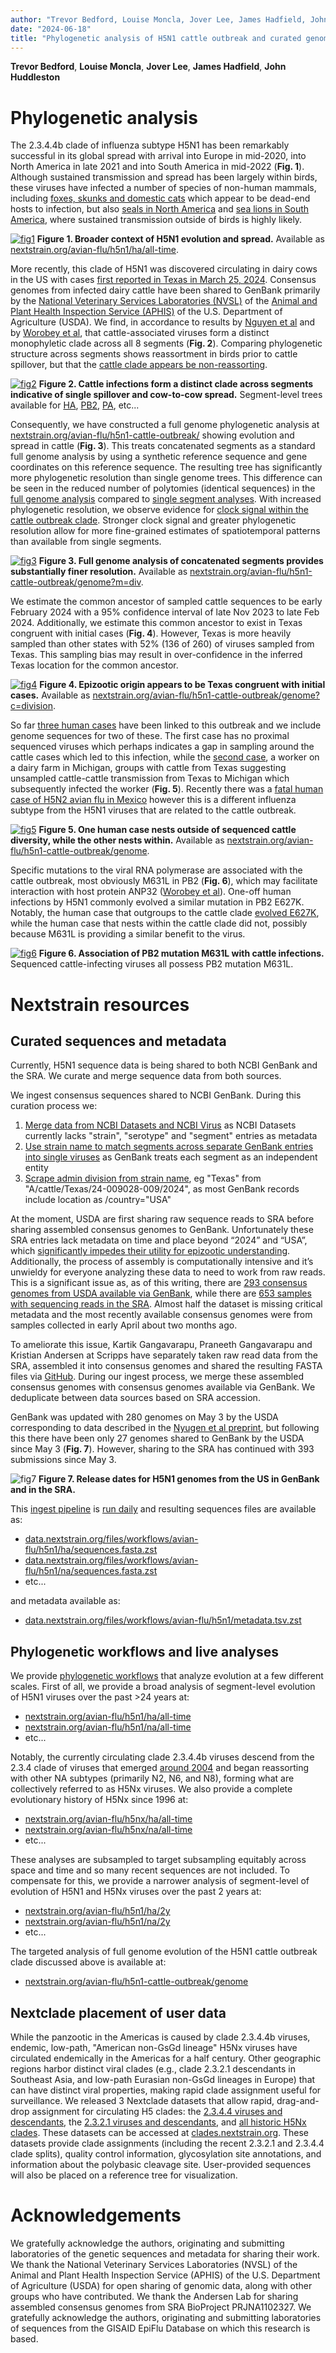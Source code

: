 ```yaml
---
author: "Trevor Bedford, Louise Moncla, Jover Lee, James Hadfield, John Huddleston"
date: "2024-06-18"
title: "Phylogenetic analysis of H5N1 cattle outbreak and curated genomic data"
---
```

**Trevor Bedford**, **Louise Moncla**, **Jover Lee**, **James Hadfield**, **John Huddleston**

# Phylogenetic analysis

The 2.3.4.4b clade of influenza subtype H5N1 has been remarkably successful in its global spread with arrival into Europe in mid-2020, into North America in late 2021 and into South America in mid-2022 (**Fig. 1**).
Although sustained transmission and spread has been largely within birds, these viruses have infected a number of species of non-human mammals, including [foxes, skunks and domestic cats](https://nextstrain.org/groups/moncla-lab/h5nx/north-america/ha?c=species_group&f_species_group=Mammal-%20Terrestrial&r=division&transmissions=hide) which appear to be dead-end hosts to infection, but also [seals in North America](https://nextstrain.org/groups/moncla-lab/h5nx/north-america/ha?c=species_group&f_species_group=Mammal-%20Marine&r=division&transmissions=hide) and [sea lions in South America](https://www.nature.com/articles/s41467-023-41182-0), where sustained transmission outside of birds is highly likely.

[![fig1](img/h5n1_cattle_outbreak_fig1_ha_all_time_region.png)](https://nextstrain.org/avian-flu/h5n1/ha/all-time@2024-06-18)
**Figure 1. Broader context of H5N1 evolution and spread.**
Available as [nextstrain.org/avian-flu/h5n1/ha/all-time](https://nextstrain.org/avian-flu/h5n1/ha/all-time@2024-06-18).

More recently, this clade of H5N1 was discovered circulating in dairy cows in the US with cases [first reported in Texas in March 25, 2024](https://www.aphis.usda.gov/news/agency-announcements/federal-state-veterinary-public-health-agencies-share-update-hpai).
Consensus genomes from infected dairy cattle have been shared to GenBank primarily by the [National Veterinary Services Laboratories (NVSL)](https://www.aphis.usda.gov/labs/about-nvsl) of the [Animal and Plant Health Inspection Service (APHIS)](https://www.aphis.usda.gov/) of the U.S. Department of Agriculture (USDA).
We find, in accordance to results by [Nguyen et al](https://www.biorxiv.org/content/10.1101/2024.05.01.591751v1) and by [Worobey et al](https://virological.org/t/preliminary-report-on-genomic-epidemiology-of-the-2024-h5n1-influenza-a-virus-outbreak-in-u-s-cattle-part-1-of-2/970), that cattle-associated viruses form a distinct monophyletic clade across all 8 segments (**Fig. 2**).
Comparing phylogenetic structure across segments shows reassortment in birds prior to cattle spillover, but that the [cattle clade appears be non-reassorting](https://nextstrain.org/avian-flu/h5n1/ha/2y@2024-06-18:avian-flu/h5n1/pb2/2y@2024-06-18?c=host&m=div).

[![fig2](img/h5n1_cattle_outbreak_fig2_across_segments_2y_host.png)](https://nextstrain.org/avian-flu/h5n1/ha/2y@2024-06-18?c=host)
**Figure 2. Cattle infections form a distinct clade across segments indicative of single spillover and cow-to-cow spread.**
Segment-level trees available for [HA](https://nextstrain.org/avian-flu/h5n1/ha/2y@2024-06-18?c=host), [PB2](https://nextstrain.org/avian-flu/h5n1/pb2/2y@2024-06-18?c=host), [PA](https://nextstrain.org/avian-flu/h5n1/pa/2y@2024-06-18?c=host), etc...

Consequently, we have constructed a full genome phylogenetic analysis at [nextstrain.org/avian-flu/h5n1-cattle-outbreak/](https://nextstrain.org/avian-flu/h5n1-cattle-outbreak/genome) showing evolution and spread in cattle (**Fig. 3**).
This treats concatenated segments as a standard full genome analysis by using a synthetic reference sequence and gene coordinates on this reference sequence.
The resulting tree has significantly more phylogenetic resolution than single genome trees.
This difference can be seen in the reduced number of polytomies (identical sequences) in the [full genome analysis](https://nextstrain.org/avian-flu/h5n1-cattle-outbreak/genome?m=div) compared to [single segment analyses](https://nextstrain.org/avian-flu/h5n1/ha/2y?c=host&f_host=Cattle&m=div).
With increased phylogenetic resolution, we observe evidence for [clock signal within the cattle outbreak clade](https://nextstrain.org/avian-flu/h5n1-cattle-outbreak/genome?branches=hide&f_data_source=genbank&l=scatter&regression=show&scatterY=div).
Stronger clock signal and greater phylogenetic resolution allow for more fine-grained estimates of spatiotemporal patterns than available from single segments.

[![fig3](img/h5n1_cattle_outbreak_fig3_full_genome_div.png)](https://nextstrain.org/avian-flu/h5n1-cattle-outbreak/genome@2024-06-18?m=div)
**Figure 3. Full genome analysis of concatenated segments provides substantially finer resolution.**
Available as [nextstrain.org/avian-flu/h5n1-cattle-outbreak/genome?m=div](https://nextstrain.org/avian-flu/h5n1-cattle-outbreak/genome@2024-06-18?m=div).

We estimate the common ancestor of sampled cattle sequences to be early February 2024 with a 95% confidence interval of late Nov 2023 to late Feb 2024.
Additionally, we estimate this common ancestor to exist in Texas congruent with initial cases (**Fig. 4**).
However, Texas is more heavily sampled than other states with 52% (136 of 260) of viruses sampled from Texas.
This sampling bias may result in over-confidence in the inferred Texas location for the common ancestor.

[![fig4](img/h5n1_cattle_outbreak_fig4_time_admin_division.png)](https://nextstrain.org/avian-flu/h5n1-cattle-outbreak/genome@2024-06-18?c=division)
**Figure 4. Epizootic origin appears to be Texas congruent with initial cases.**
Available as [nextstrain.org/avian-flu/h5n1-cattle-outbreak/genome?c=division](https://nextstrain.org/avian-flu/h5n1-cattle-outbreak/genome@2024-06-18?c=division).

So far [three human cases](https://www.cdc.gov/flu/avianflu/avian-flu-summary.htm) have been linked to this outbreak and we include genome sequences for two of these.
The first case has no proximal sequenced viruses which perhaps indicates a gap in sampling around the cattle cases which led to this infection, while the [second case](https://www.cdc.gov/media/releases/2024/s0522-human-case-h5.html), a worker on a dairy farm in Michigan, groups with cattle from Texas suggesting unsampled cattle-cattle transmission from Texas to Michigan which subsequently infected the worker (**Fig. 5**).
Recently there was a [fatal human case of H5N2 avian flu in Mexico](https://www.who.int/emergencies/disease-outbreak-news/item/2024-DON520) however this is a different influenza subtype from the H5N1 viruses that are related to the cattle outbreak.

[![fig5](img/h5n1_cattle_outbreak_fig5_time_host.png)](https://nextstrain.org/avian-flu/h5n1-cattle-outbreak/genome@2024-06-18)
**Figure 5. One human case nests outside of sequenced cattle diversity, while the other nests within.**
Available as [nextstrain.org/avian-flu/h5n1-cattle-outbreak/genome](https://nextstrain.org/avian-flu/h5n1-cattle-outbreak/genome@2024-06-18).

Specific mutations to the viral RNA polymerase are associated with the cattle outbreak, most obviously M631L in PB2 (**Fig. 6**), which may facilitate interaction with host protein ANP32 ([Worobey et al](https://virological.org/t/preliminary-report-on-genomic-epidemiology-of-the-2024-h5n1-influenza-a-virus-outbreak-in-u-s-cattle-part-1-of-2/970)).
One-off human infections by H5N1 commonly evolved a similar mutation in PB2 E627K.
Notably, the human case that outgroups to the cattle clade [evolved E627K](https://nextstrain.org/avian-flu/h5n1-cattle-outbreak/genome@2024-06-18?c=gt-PB2_627&f_host=Human&gmax=2307&gmin=28), while the human case that nests within the cattle clade did not, possibly because M631L is providing a similar benefit to the virus.

[![fig6](img/h5n1_cattle_outbreak_fig6_pb2_2y_gt631.png)](https://nextstrain.org/avian-flu/h5n1/pb2/2y@2024-06-18?c=gt-PB2_631&l=scatter&m=div&r=division&scatterX=host&scatterY=gt)
**Figure 6. Association of PB2 mutation M631L with cattle infections.**
Sequenced cattle-infecting viruses all possess PB2 mutation M631L.

# Nextstrain resources

## Curated sequences and metadata

Currently, H5N1 sequence data is being shared to both NCBI GenBank and the SRA.
We curate and merge sequence data from both sources.

We ingest consensus sequences shared to NCBI GenBank. During this curation process we:
1. [Merge data from NCBI Datasets and NCBI Virus](https://github.com/nextstrain/avian-flu/commit/c506aa880028927083f3fc935d94a8fc2dd96a65) as NCBI Datasets currently lacks "strain", "serotype" and "segment" entries as metadata
2. [Use strain name to match segments across separate GenBank entries into single viruses](https://github.com/nextstrain/avian-flu/commit/d5db437e33f8150a751303722e75515f194acaa8) as GenBank treats each segment as an independent entity
3. [Scrape admin division from strain name](https://github.com/nextstrain/avian-flu/commit/19bc00eed3ac64178f3844628befd1816e27dc87), eg "Texas" from "A/cattle/Texas/24-009028-009/2024", as most GenBank records include location as /country="USA"

At the moment, USDA are first sharing raw sequence reads to SRA before sharing assembled consensus genomes to GenBank. Unfortunately these SRA entries lack metadata on time and place beyond “2024” and “USA”, which [significantly impedes their utility for epizootic understanding](https://www.statnews.com/2024/05/02/bird-flu-in-cows-h5n1-virus-changes-missing-data/).
Additionally, the process of assembly is computationally intensive and it’s unwieldy for everyone analyzing these data to need to work from raw reads.
This is a significant issue as, as of this writing, there are [293 consensus genomes from USDA available via GenBank](https://www.ncbi.nlm.nih.gov/labs/virus/vssi/#/virus?SeqType_s=Nucleotide&EnvSample_s=include&VirusLineage_ss=Alphainfluenzavirus,%20taxid:197911&Authors_idx%20q.op%3DAND=*&SubmitterAffil_idx%20q.op%3DOR=USDA-ARS&Serotype_s=H5N1%20H5N*&CollectionDate_dr=2023-12-31T00:00:00.00Z%20TO%202024-06-17T23:59:59.00Z&SLen_i=2280%20TO%203000000), while there are [653 samples with sequencing reads in the SRA](https://www.ncbi.nlm.nih.gov/bioproject/PRJNA1102327).
Almost half the dataset is missing critical metadata and the most recently available consensus genomes were from samples collected in early April about two months ago.

To ameliorate this issue, Kartik Gangavarapu, Praneeth Gangavarapu and Kristian Andersen at Scripps have separately taken raw read data from the SRA, assembled it into consensus genomes and shared the resulting FASTA files via [GitHub](https://github.com/andersen-lab/avian-influenza).
During our ingest process, we merge these assembled consensus genomes with consensus genomes available via GenBank. We deduplicate between data sources based on SRA accession.

GenBank was updated with 280 genomes on May 3 by the USDA corresponding to data described in the [Nyugen et al preprint](https://www.biorxiv.org/content/10.1101/2024.05.01.591751v1), but following this there have been only 27 genomes shared to GenBank by the USDA since May 3 (**Fig. 7**).
However, sharing to the SRA has continued with 393 submissions since May 3.

![fig7](img/h5n1_cattle_outbreak_fig7_genbank_vs_sra_release_date.png)
**Figure 7. Release dates for H5N1 genomes from the US in GenBank and in the SRA.**

This [ingest pipeline](https://github.com/nextstrain/avian-flu/tree/master/ingest) is [run daily](https://github.com/nextstrain/avian-flu/actions/workflows/ingest-ncbi.yaml) and resulting sequences files are available as:
- [data.nextstrain.org/files/workflows/avian-flu/h5n1/ha/sequences.fasta.zst](https://data.nextstrain.org/files/workflows/avian-flu/h5n1/ha/sequences.fasta.zst)
- [data.nextstrain.org/files/workflows/avian-flu/h5n1/na/sequences.fasta.zst](https://data.nextstrain.org/files/workflows/avian-flu/h5n1/na/sequences.fasta.zst)
- etc...

and metadata available as:
- [data.nextstrain.org/files/workflows/avian-flu/h5n1/metadata.tsv.zst](https://data.nextstrain.org/files/workflows/avian-flu/h5n1/metadata.tsv.zst)

## Phylogenetic workflows and live analyses

We provide [phylogenetic workflows](https://github.com/nextstrain/avian-flu) that analyze evolution at a few different scales.
First of all, we provide a broad analysis of segment-level evolution of H5N1 viruses over the past >24 years at:
- [nextstrain.org/avian-flu/h5n1/ha/all-time](https://nextstrain.org/avian-flu/h5n1/ha/all-time)
- [nextstrain.org/avian-flu/h5n1/na/all-time](https://nextstrain.org/avian-flu/h5n1/na/all-time)
- etc...

Notably, the currently circulating clade 2.3.4.4b viruses descend from the 2.3.4 clade of viruses that emerged [around 2004](https://nextstrain.org/avian-flu/h5nx/ha/all-time?c=subtype) and began reassorting with other NA subtypes (primarily N2, N6, and N8), forming what are collectively referred to as H5Nx viruses.
We also provide a complete evolutionary history of H5Nx since 1996 at:
- [nextstrain.org/avian-flu/h5nx/ha/all-time](https://nextstrain.org/avian-flu/h5nx/ha/all-time)
- [nextstrain.org/avian-flu/h5nx/na/all-time](https://nextstrain.org/avian-flu/h5nx/na/all-time)
- etc...

These analyses are subsampled to target subsampling equitably across space and time and so many recent sequences are not included.
To compensate for this, we provide a narrower analysis of segment-level of evolution of H5N1 and H5Nx viruses over the past 2 years at:
- [nextstrain.org/avian-flu/h5n1/ha/2y](https://nextstrain.org/avian-flu/h5n1/ha/2y)
- [nextstrain.org/avian-flu/h5n1/na/2y](https://nextstrain.org/avian-flu/h5n1/na/2y)
- etc...

The targeted analysis of full genome evolution of the H5N1 cattle outbreak clade discussed above is available at:
- [nextstrain.org/avian-flu/h5n1-cattle-outbreak/genome](https://nextstrain.org/avian-flu/h5n1-cattle-outbreak/genome)

## Nextclade placement of user data

While the panzootic in the Americas is caused by clade 2.3.4.4b viruses, endemic, low-path, "American non-GsGd lineage" H5Nx viruses have circulated endemically in the Americas for a half century.
Other geographic regions harbor distinct viral clades (e.g., clade 2.3.2.1 descendants in Southeast Asia, and low-path Eurasian non-GsGd lineages in Europe) that can have distinct viral properties, making rapid clade assignment useful for surveillance.
We released 3 Nextclade datasets that allow rapid, drag-and-drop assignment for circulating H5 clades: the [2.3.4.4 viruses and descendants](https://clades.nextstrain.org/?dataset-name=community/moncla-lab/iav-h5/ha/2.3.4.4), the [2.3.2.1 viruses and descendants](https://clades.nextstrain.org/?dataset-name=community/moncla-lab/iav-h5/ha/2.3.2.1), and [all historic H5Nx clades](https://clades.nextstrain.org/?dataset-name=community/moncla-lab/iav-h5/ha/all-clades).
These datasets can be accessed at [clades.nextstrain.org](https://clades.nextstrain.org/).
These datasets provide clade assignments (including the recent 2.3.2.1 and 2.3.4.4 clade splits), quality control information, glycosylation site annotations, and information about the polybasic cleavage site. User-provided sequences will also be placed on a reference tree for visualization.

# Acknowledgements

We gratefully acknowledge the authors, originating and submitting laboratories of the genetic sequences and metadata for sharing their work.
We thank the National Veterinary Services Laboratories (NVSL) of the Animal and Plant Health Inspection Service (APHIS) of the U.S. Department of Agriculture (USDA) for open sharing of genomic data, along with other groups who have contributed.
We thank the Andersen Lab for sharing assembled consensus genomes from SRA BioProject PRJNA1102327.
We gratefully acknowledge the authors, originating and submitting laboratories of sequences from the GISAID EpiFlu Database on which this research is based.
